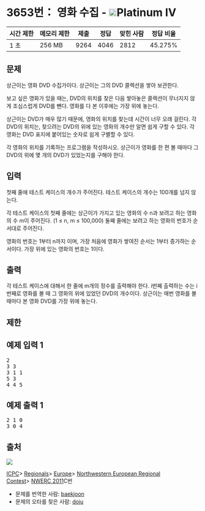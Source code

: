 # 3653번： 영화 수집 - <img src="https://static.solved.ac/tier_small/17.svg" style="height:20px" />Platinum IV

| 시간 제한 | 메모리 제한 | 제출 | 정답 | 맞힌 사람 | 정답 비율 |
| --- | --- | --- | --- | --- | --- |
| 1 초 | 256 MB | 9264 | 4046 | 2812 | 45.275% |

## 문제

상근이는 영화 DVD 수집가이다. 상근이는 그의 DVD 콜렉션을 쌓아 보관한다.

보고 싶은 영화가 있을 때는, DVD의 위치를 찾은 다음 쌓아놓은 콜렉션이 무너지지 않게 조심스럽게 DVD를 뺀다. 영화를 다 본 이후에는 가장 위에 놓는다.

상근이는 DVD가 매우 많기 때문에, 영화의 위치를 찾는데 시간이 너무 오래 걸린다. 각 DVD의 위치는, 찾으려는 DVD의 위에 있는 영화의 개수만 알면 쉽게 구할 수 있다. 각 영화는 DVD 표지에 붙어있는 숫자로 쉽게 구별할 수 있다.

각 영화의 위치를 기록하는 프로그램을 작성하시오. 상근이가 영화를 한 편 볼 때마다 그 DVD의 위에 몇 개의 DVD가 있었는지를 구해야 한다.

## 입력

첫째 줄에 테스트 케이스의 개수가 주어진다. 테스트 케이스의 개수는 100개를 넘지 않는다.

각 테스트 케이스의 첫째 줄에는 상근이가 가지고 있는 영화의 수 n과 보려고 하는 영화의 수 m이 주어진다. (1 ≤ n, m ≤ 100,000) 둘째 줄에는 보려고 하는 영화의 번호가 순서대로 주어진다.

영화의 번호는 1부터 n까지 이며, 가장 처음에 영화가 쌓여진 순서는 1부터 증가하는 순서이다. 가장 위에 있는 영화의 번호는 1이다.

## 출력

각 테스트 케이스에 대해서 한 줄에 m개의 정수를 출력해야 한다. i번째 출력하는 수는 i번째로 영화를 볼 때 그 영화의 위에 있었던 DVD의 개수이다. 상근이는 매번 영화를 볼 때마다 본 영화 DVD를 가장 위에 놓는다.

## 제한

## 예제 입력 1

<pre>2
3 3
3 1 1
5 3
4 4 5
</pre>
## 예제 출력 1

<pre>2 1 0
3 0 4
</pre>
## 출처

<img src="https://licensebuttons.net/l/by-sa/3.0/88x31.png" style=" display:block; margin-left:auto; margin-right:auto;" />


[ICPC](/category/1)> [Regionals](/category/7)> [Europe](/category/10)> [Northwestern European Regional Contest](/category/15)> [NWERC 2011](/category/detail/50)C번

- 문제를 번역한 사람: [baekjoon](/user/baekjoon)
- 문제의 오타를 찾은 사람: [doju](/user/doju)
